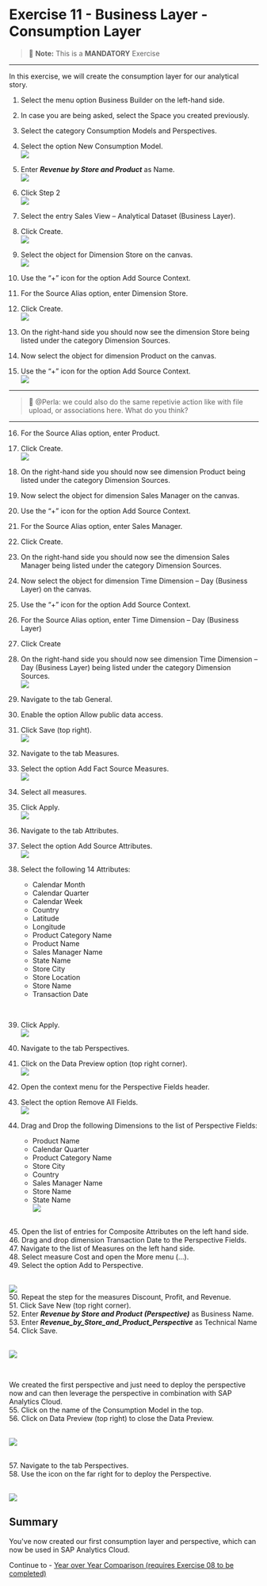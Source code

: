 # Exercise 11 - Business Layer - Consumption Layer

> :memo: **Note:** This is a <strong>MANDATORY</strong>  Exercise

---

In this exercise, we will create the consumption layer for our analytical story.

1. Select the menu option Business Builder on the left-hand side.
2. In case you are being asked, select the Space you created previously.
3. Select the category Consumption Models and Perspectives.
4. Select the option New Consumption Model.
<br>![](images/00_00_0150.png) 

5. Enter ***Revenue by Store and Product*** as Name.
<br>![](images/00_00_0151.png) 

6. Click Step 2
<br>![](images/00_00_0152.png) 

7. Select the entry Sales View – Analytical Dataset (Business Layer).
8. Click Create.
<br>![](images/00_00_0153.png) 

9. Select the object for Dimension Store on the canvas.
<br>![](images/00_00_0154.png) 

10. Use the “+” icon for the option Add Source Context.
11. For the Source Alias option, enter Dimension Store.
12. Click Create.
<br>![](images/00_00_0155.png) 

13. On the right-hand side you should now see the dimension Store being listed under the category Dimension
Sources.
14. Now select the object for dimension Product on the canvas.
15. Use the “+” icon for the option Add Source Context.
<br>![](images/00_00_0169.png) 

---
> :memo: @Perla: we could also do the same repetivie action like with file upload, or associations here. What do you think?
---

16. For the Source Alias option, enter Product.
17. Click Create.
<br>![](images/00_00_0170.png) 

18. On the right-hand side you should now see dimension Product being listed under the category Dimension
Sources.
19. Now select the object for dimension Sales Manager on the canvas.
20. Use the “+” icon for the option Add Source Context.
21. For the Source Alias option, enter Sales Manager.
22. Click Create.
23. On the right-hand side you should now see the dimension Sales Manager being listed under the category
Dimension Sources.
24. Now select the object for dimension Time Dimension – Day (Business Layer) on the canvas.
25. Use the “+” icon for the option Add Source Context.
26. For the Source Alias option, enter Time Dimension – Day (Business Layer)
27. Click Create
28. On the right-hand side you should now see dimension Time Dimension – Day (Business Layer) being listed
under the category Dimension Sources.
<br>![](images/00_00_0171.png) 

29. Navigate to the tab General.
30. Enable the option Allow public data access.
31. Click Save (top right).
<br>![](images/00_00_0172.png) 

32. Navigate to the tab Measures.
33. Select the option Add Fact Source Measures.
<br>![](images/00_00_0157.png) 

34. Select all measures.
35. Click Apply.
<br>![](images/00_00_0158.png) 

36. Navigate to the tab Attributes.
37. Select the option Add Source Attributes.
<br>![](images/00_00_0159.png) 

38. Select the following 14 Attributes:<br><ul><li>Calendar Month</li><li>Calendar Quarter</li><li>Calendar Week</li><li>Country</li><li>Latitude</li><li>Longitude</li><li>Product Category Name</li><li>Product Name</li><li>Sales Manager Name</li><li>State Name</li><li>Store City</li><li>Store Location</li><li>Store Name</li><li>Transaction Date
<br>

39. Click Apply.
<br>![](images/00_00_0160.png) 


40. Navigate to the tab Perspectives.
41. Click on the Data Preview option (top right corner).
<br>![](images/00_00_0161.png) 

42. Open the context menu for the Perspective Fields header.
43. Select the option Remove All Fields.
<br>![](images/00_00_0162.png) 


44. Drag and Drop the following Dimensions to the list of Perspective Fields:<br><ul><li>Product Name</li><li>Calendar Quarter</li><li>Product Category Name</li><li>Store City</li><li>Country</li><li>Sales Manager Name</li><li>Store Name</li><li>State Name
<br>![](images/00_00_0173.png) 
   
<br>    
45. Open the list of entries for Composite Attributes on the left hand side.
<br>   
46. Drag and drop dimension Transaction Date to the Perspective Fields.
<br>
47. Navigate to the list of Measures on the left hand side.
<br>
48. Select measure Cost and open the More menu (…).
<br>
49. Select the option Add to Perspective.
   
<br>![](images/00_00_0163.png) 
<br> 
50. Repeat the step for the measures Discount, Profit, and Revenue.
<br> 
51. Click Save New (top right corner).
<br> 
52. Enter ***Revenue by Store and Product (Perspective)*** as Business Name.
<br> 
53. Enter ***Revenue_by_Store_and_Product_Perspective*** as Technical Name
<br> 
54. Click Save.
   
<br>![](images/00_00_0165.png) 

<br> 

We created the first perspective and just need to deploy the perspective now and can then leverage the
perspective in combination with SAP Analytics Cloud.
<br>55. Click on the name of the Consumption Model in the top.
<br>56. Click on Data Preview (top right) to close the Data Preview.
   
<br>![](images/00_00_0167.png) 
<br> 

<br>57. Navigate to the tab Perspectives.
<br>58. Use the icon on the far right for to deploy the Perspective.
   
<br>![](images/00_00_0168.png) 
<br> 
## Summary

You've now created our first consumption layer and perspective, which can now be used in SAP Analytics Cloud.

Continue to - [Year over Year Comparison (requires Exercise 08 to be completed) ](../ex12/README.md)

